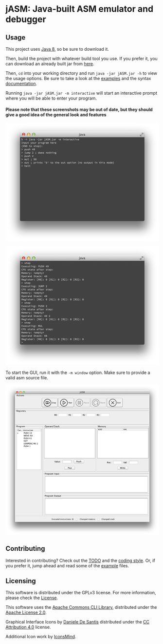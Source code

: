 # jASM: Java-built ASM emulator and debugger

## Usage

This project uses [Java 8](http://www.oracle.com/technetwork/java/javase/downloads/jdk8-downloads-2133151.html), so be sure to download it.

Then, build the project with whatever build tool you use. If you prefer it, you can download an already built jar from [here](https://dl.dropboxusercontent.com/u/29178650/jASM.jar).

Then, `cd` into your working directory and run `java -jar jASM.jar -h` to view the usage options. Be sure to take a look at the [examples](examples/) and the syntax [documentation](doc/Syntax.md).

Running `java -jar jASM.jar -m interactive` will start an interactive prompt where you will be able to enter your program.

#### Please note that these screenshots may be out of date, but they should give a good idea of the general look and features

![Cli example1](images/cliscreenshot.png)

![Cli example2](images/cliscreenshot-commands.png)

To start the GUI, run it with the `-m window` option. Make sure to provide a valid asm source file. 

![Screenshot](images/screenshot.png)

## Contributing

Interested in contributing? Check out the [TODO](TODO.md) and the [coding style](doc/CodingStyle.md). Or, if you prefer it,
jump ahead and read some of the [example](examples/) files.


## Licensing

This software is distributed under the GPLv3 license. For more information, please check the [License](LICENSE).

This software uses the [Apache Commons CLI Library](http://commons.apache.org/proper/commons-cli/), distributed under the [Apache License 2.0](http://www.apache.org/licenses/LICENSE-2.0.txt).

Graphical Interface Icons by [Daniele De Santis](http://www.danieledesantis.net/) distributed under the [CC Attribution 4.0](http://creativecommons.org/licenses/by/4.0/legalcode) license.

Additional Icon work by [IconsMind](https://www.iconsmind.com).


